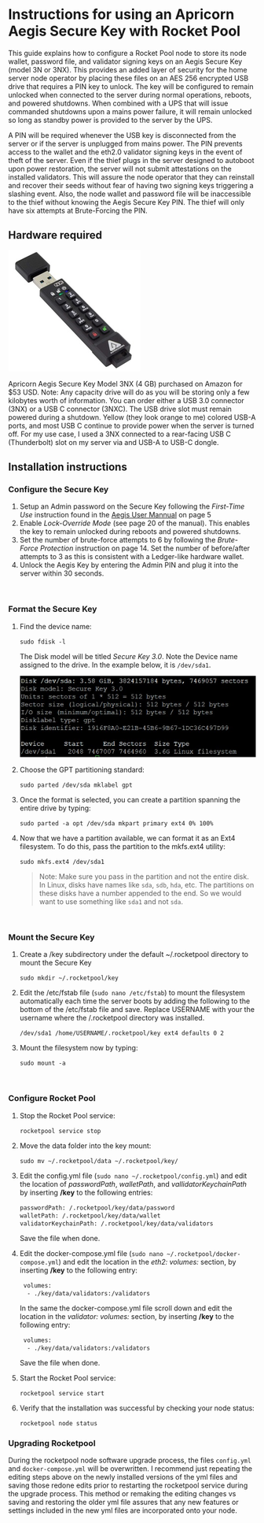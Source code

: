 # Instructions for using an Apricorn Aegis Secure Key with Rocket Pool

This guide explains how to configure a Rocket Pool node to store its node wallet, password file, and validator signing keys on an Aegis Secure Key (model 3N or 3NX).  This provides an added layer of security for the home server node operator by placing these files on an AES 256 encrypted USB drive that requires a PIN key to unlock.  The key will be configured to remain unlocked when connected to the server during normal operations, reboots, and powered shutdowns.  When combined with a UPS that will issue commanded shutdowns upon a mains power failure, it will remain unlocked so long as standby power is provided to the server by the UPS. 

A PIN will be required whenever the USB key is disconnected from the server or if the server is unplugged from mains power.  The PIN prevents access to the wallet and the eth2.0 validator signing keys in the event of theft of the server.  Even if the thief plugs in the server designed to autoboot upon power restoration, the server will not submit attestations on the installed validators.  This will assure the node operator that they can reinstall and recover their seeds without fear of having two signing keys triggering a slashing event. Also, the node wallet and password file will be inaccessible to the thief without knowing the Aegis Secure Key PIN.  The thief will only have six attempts at Brute-Forcing the PIN.

## Hardware required
![](img/secureKey.jpg)

Apricorn Aegis Secure Key Model 3NX (4 GB) purchased on Amazon for $53 USD. Note: Any capacity drive will do as you will be storing only a few kilobytes worth of information.  You can order either a USB 3.0 connector (3NX) or a USB C connector (3NXC). The USB drive slot must remain powered during a shutdown. Yellow (they look orange to me) colored USB-A ports, and most USB C continue to provide power when the server is turned off. For my use case, I used a 3NX connected to a rear-facing USB C (Thunderbolt) slot on my server via and USB-A to USB-C dongle.



## Installation instructions

### Configure the Secure Key

1. Setup an Admin password on the Secure Key following the *First-Time Use* instruction found in the [Aegis User Mannual](https://apricorn.com/content/product_pdf/aegis_secure_key/usb_3.0_flash_drive/ask3_manual_configurable_online_2.pdf) on page 5 
1. Enable *Lock-Override Mode* (see page 20 of the manual). This enables the key to remain unlocked during reboots and powered shutdowns.
1. Set the number of brute-force attempts to 6 by following the *Brute-Force Protection* instruction on page 14. Set the number of before/after attempts to 3 as this is consistent with a Ledger-like hardware wallet. 
1. Unlock the Aegis Key by entering the Admin PIN and plug it into the server within 30 seconds.

<br>

### Format the Secure Key


1. Find the device name: 
    ```
    sudo fdisk -l
    ```
    The Disk model will be titled *Secure Key 3.0*. Note the Device name assigned to the drive. In the example below, it is `/dev/sda1`.
    <br>
    
    ![](img/fdisk.jpg)
1. Choose the GPT partitioning standard: 
    ```
    sudo parted /dev/sda mklabel gpt
    ```
1. Once the format is selected, you can create a partition spanning the entire drive by typing: 
    ```
    sudo parted -a opt /dev/sda mkpart primary ext4 0% 100%
    ```
1. Now that we have a partition available, we can format it as an Ext4 filesystem. To do this, pass the partition to the mkfs.ext4 utility: 
    ```
    sudo mkfs.ext4 /dev/sda1
    ```
    > Note: Make sure you pass in the partition and not the entire disk. In Linux, disks have names like `sda`, `sdb`, `hda`, etc. The partitions on these disks have a number appended to the end. So we would want to use something like `sda1` and not `sda`.


 
 <br>
 
 ### Mount the Secure Key

1. Create a /key subdirectory under the default ~/.rocketpool directory to mount the Secure Key
    ```
    sudo mkdir ~/.rocketpool/key
    ```
1. Edit the /etc/fstab file (`sudo nano /etc/fstab`) to mount the filesystem automatically each time the server boots by adding the following to the bottom of the /etc/fstab file and save. Replace USERNAME with your the username where the /.rocketpool directory was installed.
    ```
   /dev/sda1 /home/USERNAME/.rocketpool/key ext4 defaults 0 2
    ```
1. Mount the filesystem now by typing:
    ```
    sudo mount -a
    ```

<br>

### Configure Rocket Pool

1. Stop the Rocket Pool service:
    ```
    rocketpool service stop
    ```
1. Move the data folder into the key mount:
    ```
    sudo mv ~/.rocketpool/data ~/.rocketpool/key/
    ```

1. Edit the config.yml file (`sudo nano ~/.rocketpool/config.yml`) and edit the location of *passwordPath*, *walletPath*, and *vallidatorKeychainPath* by inserting **/key** to the following entries: 
    ```
    passwordPath: /.rocketpool/key/data/password
    walletPath: /.rocketpool/key/data/wallet
    validatorKeychainPath: /.rocketpool/key/data/validators
    ````
    Save the file when done. 
    
1. Edit the docker-compose.yml file (`sudo nano ~/.rocketpool/docker-compose.yml`) and edit the location in the *eth2: volumes:* section, by inserting **/key** to the following entry:
    ```
     volumes:
      - ./key/data/validators:/validators
    ```
    In the same the docker-compose.yml file scroll down and edit the location in the *validator: volumes:* section, by inserting **/key** to the following entry:
    ```
     volumes:
      - ./key/data/validators:/validators
    ```
    Save the file when done. 
    
1. Start the Rocket Pool service:
    ```
    rocketpool service start
    ```
1. Verify that the installation was successful by checking your node status:
    ```
    rocketpool node status
    ```
    
### Upgrading Rocketpool 
 
During the rocketpool node software upgrade process, the files `config.yml` and `docker-compose.yml` will be overwritten. I recommend just repeating the editing steps above on the newly installed versions of the yml files and saving those redone edits prior to restarting the rocketpool service during the upgrade process.   This method or remaking the editing changes vs saving and restoring the older yml file assures that any new features or settings included in the new yml files are incorporated onto your node.

